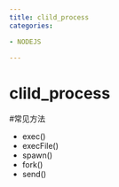 ```yaml
---
title: clild_process
categories: 

- NODEJS

---
```


# clild_process



#常见方法
- exec()
- execFile()
- spawn()
- fork()
- send()